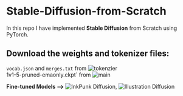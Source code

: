# Stable-Diffusion-from-Scratch
In this repo I have implemented **Stable Diffusion** from Scratch using PyTorch.

## Download the weights and tokenizer files:
`vocab.json` and `merges.txt` from ![tokenzier](https://huggingface.co/stable-diffusion-v1-5/stable-diffusion-v1-5/tree/main/tokenizer) <br>
1v1-5-pruned-emaonly.ckpt` from ![main](https://huggingface.co/stable-diffusion-v1-5/stable-diffusion-v1-5/tree/main)

**Fine-tuned Models -->** ![InkPunk Diffusion](https://huggingface.co/Envvi/Inkpunk-Diffusion), ![Illustration Diffusion](https://huggingface.co/ogkalu/Illustration-Diffusion)
